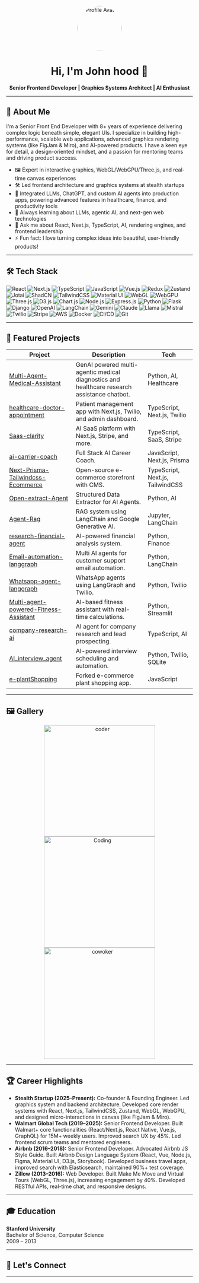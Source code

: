 <!-- Profile Banner -->
<p align="center">
  <img src="https://avatars.githubusercontent.com/u/186065206?v=4" width="120" style="border-radius:50%" alt="Profile Avatar"/>
</p>

<h1 align="center">Hi, I'm John hood 👋</h1>
<p align="center">
  <b>Senior Frontend Developer | Graphics Systems Architect | AI Enthusiast</b>
</p>

---

## 🚀 About Me

I'm a Senior Front End Developer with 8+ years of experience delivering complex logic beneath simple, elegant UIs. I specialize in building high-performance, scalable web applications, advanced graphics rendering systems (like FigJam & Miro), and AI-powered products. I have a keen eye for detail, a design-oriented mindset, and a passion for mentoring teams and driving product success.

- 🖼️ Expert in interactive graphics, WebGL/WebGPU/Three.js, and real-time canvas experiences  
- 🛠️ Led frontend architecture and graphics systems at stealth startups  
- 🤖 Integrated LLMs, ChatGPT, and custom AI agents into production apps, powering advanced features in healthcare, finance, and productivity tools  
- 🌱 Always learning about LLMs, agentic AI, and next-gen web technologies  
- 💬 Ask me about React, Next.js, TypeScript, AI, rendering engines, and frontend leadership  
- ⚡ Fun fact: I love turning complex ideas into beautiful, user-friendly products!

---

## 🛠️ Tech Stack

![React](https://img.shields.io/badge/React-20232A?style=for-the-badge&logo=react&logoColor=61DAFB)
![Next.js](https://img.shields.io/badge/Next.js-000000?style=for-the-badge&logo=nextdotjs&logoColor=white)
![TypeScript](https://img.shields.io/badge/TypeScript-3178C6?style=for-the-badge&logo=typescript&logoColor=white)
![JavaScript](https://img.shields.io/badge/JavaScript-F7DF1E?style=for-the-badge&logo=javascript&logoColor=black)
![Vue.js](https://img.shields.io/badge/Vue.js-4FC08D?style=for-the-badge&logo=vue.js&logoColor=white)
![Redux](https://img.shields.io/badge/Redux-593D88?style=for-the-badge&logo=redux&logoColor=white)
![Zustand](https://img.shields.io/badge/Zustand-000000?style=for-the-badge)
![Jotai](https://img.shields.io/badge/Jotai-1C1C1C?style=for-the-badge)
![ShadCN](https://img.shields.io/badge/ShadCN-111827?style=for-the-badge)
![TailwindCSS](https://img.shields.io/badge/TailwindCSS-38B2AC?style=for-the-badge&logo=tailwind-css&logoColor=white)
![Material UI](https://img.shields.io/badge/Material--UI-0081CB?style=for-the-badge&logo=mui&logoColor=white)
![WebGL](https://img.shields.io/badge/WebGL-990000?style=for-the-badge&logo=webgl&logoColor=white)
![WebGPU](https://img.shields.io/badge/WebGPU-FF6F00?style=for-the-badge)
![Three.js](https://img.shields.io/badge/Three.js-000000?style=for-the-badge)
![D3.js](https://img.shields.io/badge/D3.js-F9A03C?style=for-the-badge&logo=d3.js&logoColor=white)
![Chart.js](https://img.shields.io/badge/Chart.js-FF6384?style=for-the-badge&logo=chartdotjs&logoColor=white)
![Node.js](https://img.shields.io/badge/Node.js-339933?style=for-the-badge&logo=node.js&logoColor=white)
![Express.js](https://img.shields.io/badge/Express.js-404D59?style=for-the-badge)
![Python](https://img.shields.io/badge/Python-3776AB?style=for-the-badge&logo=python&logoColor=white)
![Flask](https://img.shields.io/badge/Flask-000000?style=for-the-badge&logo=flask&logoColor=white)
![Django](https://img.shields.io/badge/Django-092E20?style=for-the-badge&logo=django&logoColor=white)
![OpenAI](https://img.shields.io/badge/OpenAI-412991?style=for-the-badge&logo=openai&logoColor=white)
![LangChain](https://img.shields.io/badge/LangChain-000000?style=for-the-badge)
![Gemini](https://img.shields.io/badge/Google%20Gemini-4285F4?style=for-the-badge&logo=google&logoColor=white)
![Claude](https://img.shields.io/badge/Claude-FF9900?style=for-the-badge)
![Llama](https://img.shields.io/badge/Llama-FF6F00?style=for-the-badge)
![Mistral](https://img.shields.io/badge/Mistral-0066CC?style=for-the-badge)
![Twilio](https://img.shields.io/badge/Twilio-F22F46?style=for-the-badge&logo=twilio&logoColor=white)
![Stripe](https://img.shields.io/badge/Stripe-635BFF?style=for-the-badge&logo=stripe&logoColor=white)
![AWS](https://img.shields.io/badge/AWS-232F3E?style=for-the-badge&logo=amazonaws&logoColor=white)
![Docker](https://img.shields.io/badge/Docker-2496ED?style=for-the-badge&logo=docker&logoColor=white)
![CI/CD](https://img.shields.io/badge/CI%2FCD-222222?style=for-the-badge)
![Git](https://img.shields.io/badge/Git-F05032?style=for-the-badge&logo=git&logoColor=white)

---

## 🌟 Featured Projects

| Project | Description | Tech |
| ------- | ----------- | ---- |
| [Multi-Agent-Medical-Assistant](https://github.com/johnhood9209241/Multi-Agent-Medical-Assistant) | GenAI powered multi-agentic medical diagnostics and healthcare research assistance chatbot. | Python, AI, Healthcare |
| [healthcare-doctor-appointment](https://github.com/johnhood9209241/healthcare-doctor-appointment) | Patient management app with Next.js, Twilio, and admin dashboard. | TypeScript, Next.js, Twilio |
| [Saas-clarity](https://github.com/johnhood9209241/Saas-clarity) | AI SaaS platform with Next.js, Stripe, and more. | TypeScript, SaaS, Stripe |
| [ai-carrier-coach](https://github.com/johnhood9209241/ai-carrier-coach) | Full Stack AI Career Coach. | JavaScript, Next.js, Prisma |
| [Next-Prisma-Tailwindcss-Ecommerce](https://github.com/johnhood9209241/Next-Prisma-Tailwindcss-Ecommerce) | Open-source e-commerce storefront with CMS. | TypeScript, Next.js, TailwindCSS |
| [Open-extract-Agent](https://github.com/johnhood9209241/Open-extract-Agent) | Structured Data Extractor for AI Agents. | Python, AI |
| [Agent-Rag](https://github.com/johnhood9209241/Agent-Rag) | RAG system using LangChain and Google Generative AI. | Jupyter, LangChain |
| [research-financial-agent](https://github.com/johnhood9209241/research-financial-agent) | AI-powered financial analysis system. | Python, Finance |
| [Email-automation-langgraph](https://github.com/johnhood9209241/Email-automation-langgraph) | Multi AI agents for customer support email automation. | Python, LangChain |
| [Whatsapp-agent-langgraph](https://github.com/johnhood9209241/Whatsapp-agent-langgraph) | WhatsApp agents using LangGraph and Twilio. | Python, Twilio |
| [Multi-agent-powered-Fitness-Assistant](https://github.com/johnhood9209241/Multi-agent-powered-Fitness-Assistant) | AI-based fitness assistant with real-time calculations. | Python, Streamlit |
| [company-research-ai](https://github.com/johnhood9209241/company-research-ai) | AI agent for company research and lead prospecting. | TypeScript, AI |
| [AI_interview_agent](https://github.com/johnhood9209241/AI_interview_agent) | AI-powered interview scheduling and automation. | Python, Twilio, SQLite |
| [e-plantShopping](https://github.com/johnhood9209241/e-plantShopping) | Forked e-commerce plant shopping app. | JavaScript |

---

## 🖼️ Gallery

<p align="center">
  <img src="https://github.com/Anmol-Baranwal/Cool-GIFs-For-GitHub/assets/74038190/491e3e44-11a0-487a-b07b-717f677bbe4a" width="300" alt="coder"/>
  <img src="https://user-images.githubusercontent.com/74038190/212750672-2f3f2b50-c84f-4ed8-a60a-849ae69ff9df.gif" width="300" alt="Coding"/>
  <img src="https://user-images.githubusercontent.com/74038190/213760697-1dc03683-ba49-44f2-985e-95fd5ec22d3f.gif" width="300"alt="cowoker" />
  <!-- Add more GIFs or screenshots of your projects here -->
</p>

---

## 🏆 Career Highlights

- **Stealth Startup (2025–Present):** Co-founder & Founding Engineer. Led graphics system and backend architecture. Developed core render systems with React, Next.js, TailwindCSS, Zustand, WebGL, WebGPU, and designed micro-interactions in canvas (like FigJam & Miro).
- **Walmart Global Tech (2019–2025):** Senior Frontend Developer. Built Walmart+ core functionalities (React/Next.js, React Native, Vue.js, GraphQL) for 15M+ weekly users. Improved search UX by 45%. Led frontend scrum teams and mentored engineers.
- **Airbnb (2016–2018):** Senior Frontend Developer. Advocated Airbnb JS Style Guide. Built Airbnb Design Language System (React, Vue, Node.js, Figma, Material UI, D3.js, Storybook). Developed business travel apps, improved search with Elasticsearch, maintained 90%+ test coverage.
- **Zillow (2013–2016):** Web Developer. Built Make Me Move and Virtual Tours (WebGL, Three.js), increasing engagement by 40%. Developed RESTful APIs, real-time chat, and responsive designs.

---

## 🎓 Education

**Stanford University**  
Bachelor of Science, Computer Science  
2009 – 2013

---

## 🤝 Let's Connect
---

<!--
**johnhood9209241/johnhood9209241** is a ✨ _special_ ✨ repository because its `README.md` (this file) appears on your GitHub profile.
-->
